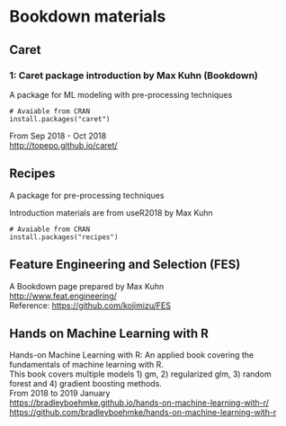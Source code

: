 # Bookdown materials

## Caret
### 1: Caret package introduction by Max Kuhn (Bookdown)
A package for ML modeling with pre-processing techniques 
```{R}
# Avaiable from CRAN
install.packages("caret")
```

From Sep 2018 - Oct 2018  
http://topepo.github.io/caret/  


## Recipes
A package for pre-processing techniques

Introduction materials are from useR2018 by Max Kuhn
```{R}
# Avaiable from CRAN
install.packages("recipes")
```

## Feature Engineering and Selection (FES)  
A Bookdown page prepared by Max Kuhn  
http://www.feat.engineering/  
Reference: https://github.com/kojimizu/FES  

## Hands on Machine Learning with R
Hands-on Machine Learning with R: An applied book covering the fundamentals of machine learning with R.  
This book covers multiple models 1) gm, 2) regularized glm, 3) random forest and 4) gradient boosting methods.  
From 2018 to 2019 January  
https://bradleyboehmke.github.io/hands-on-machine-learning-with-r/   
https://github.com/bradleyboehmke/hands-on-machine-learning-with-r   

